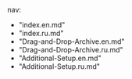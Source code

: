 nav:
  - "index.en.md"
  - "index.ru.md"
  - "Drag-and-Drop-Archive.en.md"
  - "Drag-and-Drop-Archive.ru.md"
  - "Additional-Setup.en.md"
  - "Additional-Setup.ru.md"